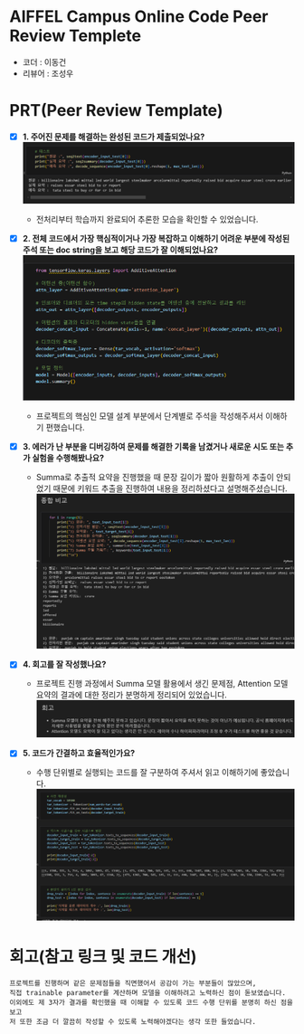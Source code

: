 # AIFFEL Campus Online Code Peer Review Templete
- 코더 : 이동건
- 리뷰어 : 조성우


# PRT(Peer Review Template)
- [X]  **1. 주어진 문제를 해결하는 완성된 코드가 제출되었나요?**
        ![alt text](./capture/image.png)
    - 전처리부터 학습까지 완료되어 추론한 모습을 확인할 수 있었습니다.
    
- [X]  **2. 전체 코드에서 가장 핵심적이거나 가장 복잡하고 이해하기 어려운 부분에 작성된 
주석 또는 doc string을 보고 해당 코드가 잘 이해되었나요?**
        ![alt text](./capture/image-1.png)
    - 프로젝트의 핵심인 모델 설계 부분에서 단계별로 주석을 작성해주셔서 이해하기 편했습니다.
        
- [X]  **3. 에러가 난 부분을 디버깅하여 문제를 해결한 기록을 남겼거나
새로운 시도 또는 추가 실험을 수행해봤나요?**
    - Summa로 추출적 요약을 진행했을 때 문장 길이가 짧아 원활하게 추출이 안되었기 때문에 키워드 추출을 진행하여
        내용을 정리하셨다고 설명해주셨습니다.
        ![alt text](./capture/image-2.png)

        
- [X]  **4. 회고를 잘 작성했나요?**
    - 프로젝트 진행 과정에서 Summa 모델 활용에서 생긴 문제점, Attention 모델 요약의 결과에 대한 정리가 분명하게 정리되어 있었습니다.
        ![alt text](./capture/image-3.png)
        
- [X]  **5. 코드가 간결하고 효율적인가요?**
    - 수행 단위별로 실행되는 코드를 잘 구분하여 주셔서 읽고 이해하기에 좋았습니다.
    ![alt text](./capture/image-4.png)



# 회고(참고 링크 및 코드 개선)
```
프로젝트를 진행하며 같은 문제점들을 직면했어서 공감이 가는 부분들이 많았으며, 
직접 trainable parameter를 계산하며 모델을 이해하려고 노력하신 점이 돋보였습니다. 
이외에도 제 3자가 결과를 확인했을 때 이해할 수 있도록 코드 수행 단위를 분명히 하신 점을 보고 
저 또한 조금 더 깔끔히 작성할 수 있도록 노력해야겠다는 생각 또한 들었습니다. 
```
